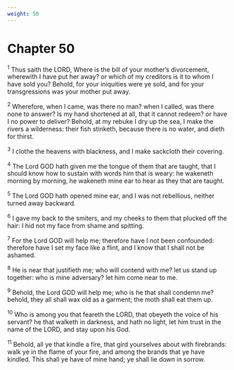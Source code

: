 ```yaml
---
weight: 50
---
```


# Chapter 50

<sup>1</sup> Thus saith the LORD, Where is the bill of your mother’s divorcement, wherewith I have put her away? or which of my creditors is it to whom I have sold you? Behold, for your iniquities were ye sold, and for your transgressions was your mother put away. 

<sup>2</sup> Wherefore, when I came, was there no man? when I called, was there none to answer? Is my hand shortened at all, that it cannot redeem? or have I no power to deliver? Behold, at my rebuke I dry up the sea, I make the rivers a wilderness: their fish stinketh, because there is no water, and dieth for thirst. 

<sup>3</sup> I clothe the heavens with blackness, and I make sackcloth their covering. 

<sup>4</sup> The Lord GOD hath given me the tongue of them that are taught, that I should know how to sustain with words him that is weary: he wakeneth morning by morning, he wakeneth mine ear to hear as they that are taught. 

<sup>5</sup> The Lord GOD hath opened mine ear, and I was not rebellious, neither turned away backward. 

<sup>6</sup> I gave my back to the smiters, and my cheeks to them that plucked off the hair: I hid not my face from shame and spitting. 

<sup>7</sup> For the Lord GOD will help me; therefore have I not been confounded: therefore have I set my face like a flint, and I know that I shall not be ashamed. 

<sup>8</sup> He is near that justifieth me; who will contend with me? let us stand up together: who is mine adversary? let him come near to me. 

<sup>9</sup> Behold, the Lord GOD will help me; who is he that shall condemn me? behold, they all shall wax old as a garment; the moth shall eat them up. 

<sup>10</sup> Who is among you that feareth the LORD, that obeyeth the voice of his servant? he that walketh in darkness, and hath no light, let him trust in the name of the LORD, and stay upon his God. 

<sup>11</sup> Behold, all ye that kindle a fire, that gird yourselves about with firebrands: walk ye in the flame of your fire, and among the brands that ye have kindled. This shall ye have of mine hand; ye shall lie down in sorrow. 


